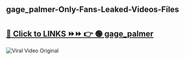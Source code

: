 
 ## gage_palmer-Only-Fans-Leaked-Videos-Files

# <h2><a href="https://mediaupload.pro?gage_palmer">🔗 Click to LINKS ⏩⏩ 👉 🟢 gage_palmer </a></h2>

<a href="https://mediaupload.pro?gage_palmer" rel="nofollow" data-target="animated-image.originalLink"><img src="https://i.ibb.co.com/xMMVF88/686577567.gif" alt="Viral Video Original" style="max-width: 100%; display: inline-block;" data-target="animated-image.originalImage"></a>
